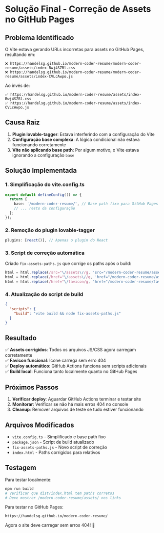 # Solução Final - Correção de Assets no GitHub Pages

## Problema Identificado

O Vite estava gerando URLs incorretas para assets no GitHub Pages, resultando em:
```
❌ https://handelsg.github.io/modern-coder-resume/modern-coder-resume/assets/index-Bwj4SZBl.css
❌ https://handelsg.github.io/modern-coder-resume/modern-coder-resume/assets/index-CVLcAwpo.js
```

Ao invés de:
```
✅ https://handelsg.github.io/modern-coder-resume/assets/index-Bwj4SZBl.css
✅ https://handelsg.github.io/modern-coder-resume/assets/index-CVLcAwpo.js
```

## Causa Raiz

1. **Plugin lovable-tagger**: Estava interferindo com a configuração do Vite
2. **Configuração base complexa**: A lógica condicional não estava funcionando corretamente
3. **Vite não aplicando base path**: Por algum motivo, o Vite estava ignorando a configuração `base`

## Solução Implementada

### 1. Simplificação do vite.config.ts
```typescript
export default defineConfig(() => {
  return {
    base: '/modern-coder-resume/', // Base path fixo para GitHub Pages
    // ... resto da configuração
  };
});
```

### 2. Remoção do plugin lovable-tagger
```typescript
plugins: [react()], // Apenas o plugin do React
```

### 3. Script de correção automática
Criado `fix-assets-paths.js` que corrige os paths após o build:
```javascript
html = html.replace(/src="\/assets\//g, 'src="/modern-coder-resume/assets/');
html = html.replace(/href="\/assets\//g, 'href="/modern-coder-resume/assets/');
html = html.replace(/href="\/favicon/g, 'href="/modern-coder-resume/favicon');
```

### 4. Atualização do script de build
```json
{
  "scripts": {
    "build": "vite build && node fix-assets-paths.js"
  }
}
```

## Resultado

✅ **Assets corrigidos**: Todos os arquivos JS/CSS agora carregam corretamente  
✅ **Favicon funcional**: Ícone carrega sem erro 404  
✅ **Deploy automático**: GitHub Actions funciona sem scripts adicionais  
✅ **Build local**: Funciona tanto localmente quanto no GitHub Pages  

## Próximos Passos

1. **Verificar deploy**: Aguardar GitHub Actions terminar e testar site
2. **Monitorar**: Verificar se não há mais erros 404 no console
3. **Cleanup**: Remover arquivos de teste se tudo estiver funcionando

## Arquivos Modificados

- `vite.config.ts` - Simplificado e base path fixo
- `package.json` - Script de build atualizado
- `fix-assets-paths.js` - Novo script de correção
- `index.html` - Paths corrigidos para relativos

## Testagem

Para testar localmente:
```bash
npm run build
# Verificar que dist/index.html tem paths corretos
# Deve mostrar /modern-coder-resume/assets/ nos links
```

Para testar no GitHub Pages:
```
https://handelsg.github.io/modern-coder-resume/
```

Agora o site deve carregar sem erros 404! 🎉
